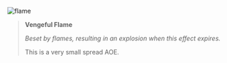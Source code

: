 ![flame]

> **Vengeful Flame**
>
> *Beset by flames, resulting in an explosion when this effect expires.*
>
> This is a very small spread AOE.

[flame]: /amr/moko/debuffs/vengeful-flame.png#debuff
